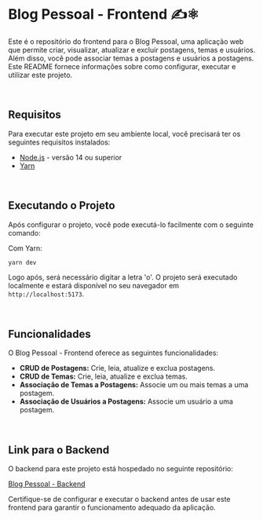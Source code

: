 # Blog Pessoal - Frontend :writing_hand::atom_symbol:

Este é o repositório do frontend para o Blog Pessoal, uma aplicação web que permite criar, visualizar, atualizar e excluir postagens, temas e usuários. Além disso, você pode associar temas a postagens e usuários a postagens. Este README fornece informações sobre como configurar, executar e utilizar este projeto.

<br>

## Requisitos

Para executar este projeto em seu ambiente local, você precisará ter os seguintes requisitos instalados:

- [Node.js](https://nodejs.org/) - versão 14 ou superior
- [Yarn](https://yarnpkg.com/)

<br>

## Executando o Projeto

Após configurar o projeto, você pode executá-lo facilmente com o seguinte comando:

Com Yarn:

```bash
yarn dev
```

Logo após, será necessário digitar a letra 'o'. O projeto será executado localmente e estará disponível no seu navegador em `http://localhost:5173`.

<br>

## Funcionalidades

O Blog Pessoal - Frontend oferece as seguintes funcionalidades:

- **CRUD de Postagens:** Crie, leia, atualize e exclua postagens.
- **CRUD de Temas:** Crie, leia, atualize e exclua temas.
- **Associação de Temas a Postagens:** Associe um ou mais temas a uma postagem.
- **Associação de Usuários a Postagens:** Associe um usuário a uma postagem.

<br>

## Link para o Backend

O backend para este projeto está hospedado no seguinte repositório:

[Blog Pessoal - Backend](https://github.com/brenonsc/BlogPessoal)

Certifique-se de configurar e executar o backend antes de usar este frontend para garantir o funcionamento adequado da aplicação.
